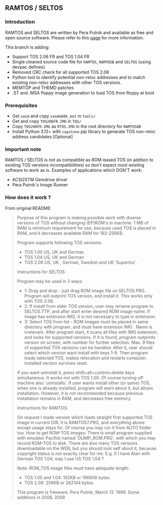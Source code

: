 ## RAMTOS / SELTOS

### Introduction

RAMTOS and SELTOS are written by Pera Putnik and available as free and open source software. 
Please refer to this [page](https://atari.8bitchip.info/astopensw.php) for more information.

This branch is adding:
- Support TOS 2.06 FR and TOS 1.04 FR
- Single cleaned source code file for `RAMTOS`, `RAMTOSB` and `SELTOS` (using devpac defines)
- Removed CRC check for all supported TOS 2.06
- Python tool to identify potential non-reloc addresses and to match existing non-reloc addresses with other TOS versions.
- MEMTOP and THEMD patches
- .ST and .MSA floppy image generation to load TOS from floppy at boot

### Prerequisites

- Get `vasm` and copy `vasmm68k_mot` in `tools/`
- Get and copy `TOS206FR.IMG` in `TOS/`
- Copy `TOS206FR.IMG` as `RTOS.IMG` in the root directory for `RAMTOS8B`
- Install Python 3.12+ with `capstone` pip library to generate TOS non-reloc address candidates [Optional]

### Important note

RAMTOS / SELTOS is not as compatible as ROM-based TOS (in addtion to existing TOS versions incompatibilities) so don't expect most existing software to work as is.
Examples of applications which DON'T work:
- ACSI2STM Gemdrive driver
- Pera Putnik's Image Runner

### How does it work ?

From original README:

> Purpose of this program is making possible work with diverse versions of TOS without changing (EP)ROM's in machine. 1 MB of RAM is minimum requirement for use, because used TOS is placed in RAM, and it decreases available RAM for 192-256KB.
>
> Program supports following TOS versions:
> - TOS 1.00 US, UK and German
> - TOS 1.04 US, UK and German
> - TOS 2.06 US, UK , German, Swedish  and UK 'Supertos' .
>
> Instructions for SELTOS
>
> Program may be used in 3 ways:
> - 1: Drag and drop - just drag ROM image file on SELTOS.PRG. Program will outprint TOS version, and install it. This works only with TOS 2.06.
> - 2: If install from older TOS version, user may rename program to SELTOS.TTP, and after start enter desired ROM image name. If image has extension IMG, it is not necessary to type in extension.
> - 3: Select TOS from list - ROM images must be placed in same directory with program, and must have extension IMG . Name is irrelevant. After program start, it scans all files with IMG extension, and looks for supported versions.
> If it is found, program outprints version on screen, with number for further selection.
> Max. 9 files of supported TOS versions can be handled. After it, user should select which version want install with keys 1-9. Then program loads selected TOS, makes relocation and restarts computer. Installed version survives reset.
> 
> If you want uninstall it, press shift+alt+control+delete keys simultaneous. It works not with TOS 1.00. Of course turning off machine also 'uninstalls'.
> If user wants install other (or same) TOS, when one is already installed, program will warn about it, but allows installation.
> However, it is not recommended because previous installation remains in RAM, and decreases free memory.
> 
> Instructions for RAMTOS:
> 
> On request I made version which loads straight first supported TOS image in current DIR. It is RAMTOS7.PRG, and everything above except usage stays for.
> Of course you may run it from AUTO folder too.
> How to get ROM-TOS images: There is small program supplied with emulator Pacifist named 'DUMP_ROM.PRG', with which you may record ROM-TOS to disk.
> There are also many TOS versions downloadable on the WEB, but you should look self about it, because copyright status is not exactly clear for me. E.g. if I have Atari with German TOS 1.04, may I use US TOS 1.04 ?
> 
> Note: ROM_TOS image files must have adequate length:
> - TOS 1.00 and 1.04: 192KB or 196608 bytes.
> - TOS 2.06: 256KB or 262144 bytes.
> 
> This program is freeware.
> Pera Putnik,  March 13. 1999. Some additions in 2006, 2008

